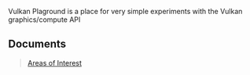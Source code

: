Vulkan Plaground is a place for very simple experiments with the Vulkan graphics/compute API

## Documents
> [Areas of Interest](docs/AreasOfInterest.md)






